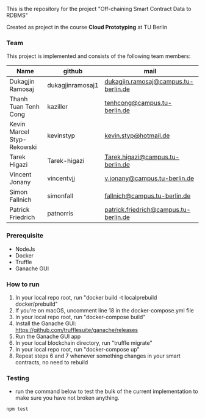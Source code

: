 This is the repository for the project "Off-chaining Smart Contract Data to RDBMS"

Created as project in the course **Cloud Prototyping** at TU Berlin

### Team
This project is implemented and consists of the following team members:

| Name | github | mail
|------|--------|----
|Dukagjin Ramosaj|dukagjinramosaj1|<dukagjin.ramosaj@campus.tu-berlin.de>
|Thanh Tuan Tenh Cong|kaziller|<tenhcong@campus.tu-berlin.de>
|Kevin Marcel Styp-Rekowski|kevinstyp|<kevin.styp@hotmail.de>
|Tarek Higazi|Tarek-higazi|<Tarek.higazi@campus.tu-berlin.de>
|Vincent Jonany|vincentvjj|<v.jonany@campus.tu-berlin.de>
|Simon Fallnich|simonfall|<fallnich@campus.tu-berlin.de>
|Patrick Friedrich|patnorris|<patrick.friedrich@campus.tu-berlin.de>

### Prerequisite
- NodeJs
- Docker
- Truffle 
- Ganache GUI

### How to run
1. In your local repo root, run "docker build -t localprebuild docker/prebuild"
2. If you're on macOS, uncomment line 18 in the docker-compose.yml file
3. In your local repo root, run "docker-compose build"
4. Install the Ganache GUI: https://github.com/trufflesuite/ganache/releases
5. Run the Ganache GUI app
6. In your local blockchain directory, run "truffle migrate"
7. In your local repo root, run "docker-compose up"
8. Repeat steps 6 and 7 whenever something changes in your smart contracts, no need to rebuild

### Testing
- run the command below to test the bulk of the current implementation to make sure you have not broken anything.
```
npm test
```
